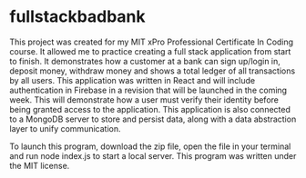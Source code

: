 # fullstackbadbank

This project was created for my MIT xPro Professional Certificate In Coding course. It allowed me to practice creating a full stack application from start to finish. It demonstrates how a customer at a bank can sign up/login in, deposit money, withdraw money and shows a total ledger of all transactions by all users. This application was written in React and will include authentication in Firebase in a revision that will be launched in the coming week. This will demonstrate how a user must verify their identity before being granted access to the application. This application is also connected to a MongoDB server to store and persist data, along with a data abstraction layer to unify communication.

To launch this program, download the zip file, open the file in your terminal and run node index.js to start a local server. This program was written under the MIT license. 
